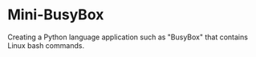 # Mini-BusyBox
Creating a Python language application such as "BusyBox" that contains Linux bash commands.
